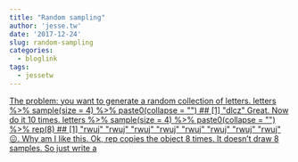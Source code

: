 ```yaml
---
title: "Random sampling"
author: 'jesse.tw'
date: '2017-12-24'
slug: random-sampling
categories:
  - bloglink
tags:
  - jessetw
---
```


[The problem: you want to generate a random collection of letters. letters %>% sample(size = 4) %>% paste0(collapse = "") ## [1] "dlcz" Great. Now do it 10 times. letters %>% sample(size = 4) %>% paste0(collapse = "") %>% rep(8) ## [1] "rwuj" "rwuj" "rwuj" "rwuj" "rwuj" "rwuj" "rwuj" "rwuj" 😖. Why am I like this. Ok, rep copies the object 8 times. It doesn’t draw 8 samples. So just write a<i class="fas fa-external-link-alt"></i>](https://jesse.tw/post/sampling-replicate-v-rep/)

